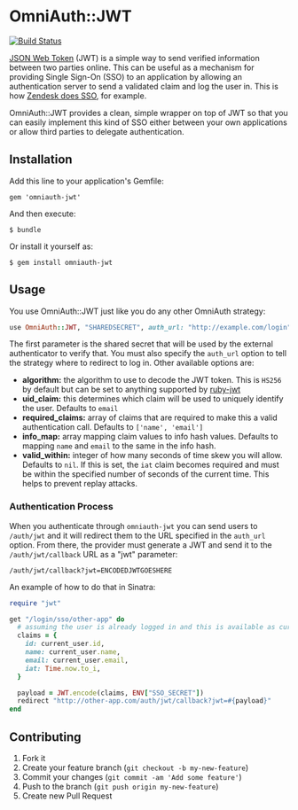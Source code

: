 # OmniAuth::JWT

[![Build Status](https://travis-ci.org/mbleigh/omniauth-jwt.png)](https://travis-ci.org/mbleigh/omniauth-jwt)

[JSON Web Token](http://self-issued.info/docs/draft-ietf-oauth-json-web-token.html) (JWT) is a simple
way to send verified information between two parties online. This can be useful as a mechanism for
providing Single Sign-On (SSO) to an application by allowing an authentication server to send a validated
claim and log the user in. This is how [Zendesk does SSO](https://support.zendesk.com/hc/en-us/articles/4408845838874-Enabling-JWT-JSON-Web-Token-single-sign-on),
for example.

OmniAuth::JWT provides a clean, simple wrapper on top of JWT so that you can easily implement this kind
of SSO either between your own applications or allow third parties to delegate authentication.

## Installation

Add this line to your application's Gemfile:

    gem 'omniauth-jwt'

And then execute:

    $ bundle

Or install it yourself as:

    $ gem install omniauth-jwt

## Usage

You use OmniAuth::JWT just like you do any other OmniAuth strategy:

```ruby
use OmniAuth::JWT, "SHAREDSECRET", auth_url: "http://example.com/login"
```

The first parameter is the shared secret that will be used by the external authenticator to verify
that. You must also specify the `auth_url` option to tell the strategy where to redirect to log
in. Other available options are:

* **algorithm:** the algorithm to use to decode the JWT token. This is `HS256` by default but can
  be set to anything supported by [ruby-jwt](https://github.com/progrium/ruby-jwt)
* **uid_claim:** this determines which claim will be used to uniquely identify the user. Defaults
  to `email`
* **required_claims:** array of claims that are required to make this a valid authentication call.
  Defaults to `['name', 'email']`
* **info_map:** array mapping claim values to info hash values. Defaults to mapping `name` and `email`
  to the same in the info hash.
* **valid_within:** integer of how many seconds of time skew you will allow. Defaults to `nil`. If this
  is set, the `iat` claim becomes required and must be within the specified number of seconds of the
  current time. This helps to prevent replay attacks.

### Authentication Process

When you authenticate through `omniauth-jwt` you can send users to `/auth/jwt` and it will redirect
them to the URL specified in the `auth_url` option. From there, the provider must generate a JWT
and send it to the `/auth/jwt/callback` URL as a "jwt" parameter:

    /auth/jwt/callback?jwt=ENCODEDJWTGOESHERE

An example of how to do that in Sinatra:

```ruby
require "jwt"

get "/login/sso/other-app" do
  # assuming the user is already logged in and this is available as current_user
  claims = {
    id: current_user.id,
    name: current_user.name,
    email: current_user.email,
    iat: Time.now.to_i,
  }

  payload = JWT.encode(claims, ENV["SSO_SECRET"])
  redirect "http://other-app.com/auth/jwt/callback?jwt=#{payload}"
end
```

## Contributing

1. Fork it
2. Create your feature branch (`git checkout -b my-new-feature`)
3. Commit your changes (`git commit -am 'Add some feature'`)
4. Push to the branch (`git push origin my-new-feature`)
5. Create new Pull Request
